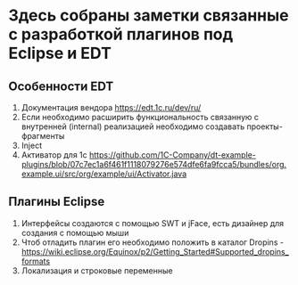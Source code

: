 # Здесь собраны заметки связанные с разработкой плагинов под Eclipse и EDT

## Особенности EDT

1. Документация вендора https://edt.1c.ru/dev/ru/
2. Если необходимо расширить функциональность связанную с внутренней (internal) реализацией необходимо создавать проекты-фрагменты
3. Inject
4. Активатор для 1с https://github.com/1C-Company/dt-example-plugins/blob/07c7ec1a6f461f1118079276e574dfe6fa9fcca5/bundles/org.example.ui/src/org/example/ui/Activator.java

## Плагины Eclipse

1. Интерфейсы создаются с помощью SWT и jFace, есть дизайнер для создания с помощью мыши
2. Чтоб отладить плагин его необходимо положить в каталог Dropins - https://wiki.eclipse.org/Equinox/p2/Getting_Started#Supported_dropins_formats
3. Локализация и строковые переменные

